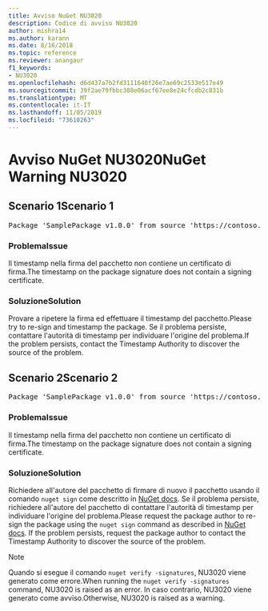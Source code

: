 ```yaml
---
title: Avviso NuGet NU3020
description: Codice di avviso NU3020
author: mishra14
ms.author: karann
ms.date: 8/16/2018
ms.topic: reference
ms.reviewer: anangaur
f1_keywords:
- NU3020
ms.openlocfilehash: d6d437a7b2fd3111640f26e7ae69c2533e517e49
ms.sourcegitcommit: 39f2ae79fbbc308e06acf67ee8e24cfcdb2c831b
ms.translationtype: MT
ms.contentlocale: it-IT
ms.lasthandoff: 11/05/2019
ms.locfileid: "73610263"
---
```

# <a name="nuget-warning-nu3020"></a><span data-ttu-id="27184-103">Avviso NuGet NU3020</span><span class="sxs-lookup"><span data-stu-id="27184-103">NuGet Warning NU3020</span></span>

## <a name="scenario-1"></a><span data-ttu-id="27184-104">Scenario 1</span><span class="sxs-lookup"><span data-stu-id="27184-104">Scenario 1</span></span>

<pre>Package 'SamplePackage v1.0.0' from source 'https://contoso.com/index.json': The timestamp does not have a signing certificate.</pre>

### <a name="issue"></a><span data-ttu-id="27184-105">Problema</span><span class="sxs-lookup"><span data-stu-id="27184-105">Issue</span></span>

<span data-ttu-id="27184-106">Il timestamp nella firma del pacchetto non contiene un certificato di firma.</span><span class="sxs-lookup"><span data-stu-id="27184-106">The timestamp on the package signature does not contain a signing certificate.</span></span>


### <a name="solution"></a><span data-ttu-id="27184-107">Soluzione</span><span class="sxs-lookup"><span data-stu-id="27184-107">Solution</span></span>

<span data-ttu-id="27184-108">Provare a ripetere la firma ed effettuare il timestamp del pacchetto.</span><span class="sxs-lookup"><span data-stu-id="27184-108">Please try to re-sign and timestamp the package.</span></span> <span data-ttu-id="27184-109">Se il problema persiste, contattare l'autorità di timestamp per individuare l'origine del problema.</span><span class="sxs-lookup"><span data-stu-id="27184-109">If the problem persists, contact the Timestamp Authority to discover the source of the problem.</span></span>



## <a name="scenario-2"></a><span data-ttu-id="27184-110">Scenario 2</span><span class="sxs-lookup"><span data-stu-id="27184-110">Scenario 2</span></span>

<pre>Package 'SamplePackage v1.0.0' from source 'https://contoso.com/index.json': The primary signature's timestamp does not have a signing certificate.</pre>

### <a name="issue"></a><span data-ttu-id="27184-111">Problema</span><span class="sxs-lookup"><span data-stu-id="27184-111">Issue</span></span>

<span data-ttu-id="27184-112">Il timestamp nella firma del pacchetto non contiene un certificato di firma.</span><span class="sxs-lookup"><span data-stu-id="27184-112">The timestamp on the package signature does not contain a signing certificate.</span></span>


### <a name="solution"></a><span data-ttu-id="27184-113">Soluzione</span><span class="sxs-lookup"><span data-stu-id="27184-113">Solution</span></span>

<span data-ttu-id="27184-114">Richiedere all'autore del pacchetto di firmare di nuovo il pacchetto usando il comando `nuget sign` come descritto in [NuGet docs](https://docs.microsoft.com/nuget/create-packages/sign-a-package). Se il problema persiste, richiedere all'autore del pacchetto di contattare l'autorità di timestamp per individuare l'origine del problema.</span><span class="sxs-lookup"><span data-stu-id="27184-114">Please request the package author to re-sign the package using the `nuget sign` command as described in [NuGet docs](https://docs.microsoft.com/nuget/create-packages/sign-a-package). If the problem persists, request the package author to contact the Timestamp Authority to discover the source of the problem.</span></span>


> [!Note]
> <span data-ttu-id="27184-115">Quando si esegue il comando `nuget verify -signatures`, NU3020 viene generato come errore.</span><span class="sxs-lookup"><span data-stu-id="27184-115">When running the `nuget verify -signatures` command, NU3020 is raised as an error.</span></span> <span data-ttu-id="27184-116">In caso contrario, NU3020 viene generato come avviso.</span><span class="sxs-lookup"><span data-stu-id="27184-116">Otherwise, NU3020 is raised as a warning.</span></span>